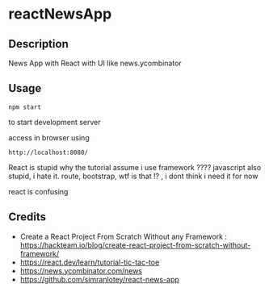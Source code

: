 # reactNewsApp

## Description

News App with React with UI like news.ycombinator

## Usage 

```node
npm start 
```
to start development server 

access in browser using 
```http
http://localhost:8080/
```

React is stupid why the tutorial assume i use framework ????
javascript also stupid, i hate it.
route, bootstrap, wtf is that !? , i dont think i need it for now

react is confusing

## Credits 
- Create a React Project From Scratch Without any Framework : https://hackteam.io/blog/create-react-project-from-scratch-without-framework/
- https://react.dev/learn/tutorial-tic-tac-toe
- https://news.ycombinator.com/news
- https://github.com/simranlotey/react-news-app